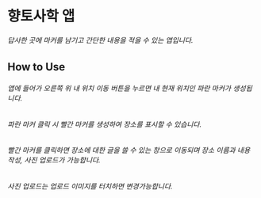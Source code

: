 # 향토사학 앱
  ###### 답사한 곳에 마커를 남기고 간단한 내용을 적을 수 있는 앱입니다.
## How to Use


###### 앱에 들어가 오른쪽 위 내 위치 이동 버튼을 누르면 내 현재 위치인 파란 마커가 생성됩니다.
###### 파란 마커 클릭 시 빨간 마커를 생성하여 장소를 표시할 수 있습니다.
###### 빨간 마커를 클릭하면 장소에 대한 글을 쓸 수 있는 창으로 이동되며 장소 이름과 내용 작성, 사진 업로드가 가능합니다.
###### 사진 업로드는 업로드 이미지를 터치하면 변경가능합니다.
